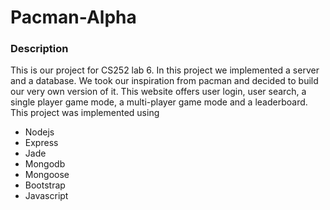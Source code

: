 # Pacman-Alpha
### Description
This is our project for CS252 lab 6. In this project we implemented a server and a database. We took our inspiration from pacman and decided to build our very own version of it. 
This website offers user login, user search, a single player game mode, a multi-player game mode and a leaderboard. 
This project was implemented using
  * Nodejs
  * Express
  * Jade
  * Mongodb
  * Mongoose
  * Bootstrap
  * Javascript
